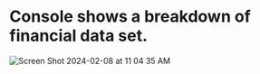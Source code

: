 # Console shows a breakdown of financial data set.

![Screen Shot 2024-02-08 at 11 04 35 AM](https://github.com/Chinaza98/console-finances/assets/90948229/bac3a196-8212-4776-9b0e-5cb05221af9d)
